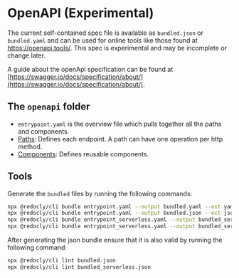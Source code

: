 # OpenAPI (Experimental)

The current self-contained spec file is available as `bundled.json` or `bundled.yaml` and can be used for online tools like those found at <https://openapi.tools/>.
This spec is experimental and may be incomplete or change later.

A guide about the openApi specification can be found at [https://swagger.io/docs/specification/about/](https://swagger.io/docs/specification/about/).


## The `openapi` folder

* `entrypoint.yaml` is the overview file which pulls together all the paths and components.
* [Paths](paths/README.md): Defines each endpoint.  A path can have one operation per http method.
* [Components](components/README.md): Defines reusable components.

## Tools

Generate the `bundled` files by running the following commands:

```bash
npx @redocly/cli bundle entrypoint.yaml --output bundled.yaml --ext yaml
npx @redocly/cli bundle entrypoint.yaml --output bundled.json --ext json
npx @redocly/cli bundle entrypoint_serverless.yaml --output bundled_serverless.yaml --ext yaml
npx @redocly/cli bundle entrypoint_serverless.yaml --output bundled_serverless.json --ext json
```

After generating the json bundle ensure that it is also valid by running the following command:

```bash
npx @redocly/cli lint bundled.json
npx @redocly/cli lint bundled_serverless.json
```
